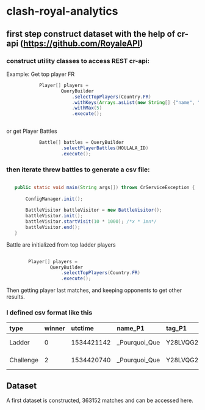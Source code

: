 # clash-royal-analytics
## first step construct dataset with the help of cr-api (https://github.com/RoyaleAPI)

### construct utility classes to access REST cr-api:


Example:
Get top player FR
```java
			Player[] players = 
					QueryBuilder
						.selectTopPlayers(Country.FR)
						.withKeys(Arrays.asList(new String[] {"name", "tag"}))
						.withMax(5)
						.execute();
			
```

or get Player Battles

```java
			Battle[] battles = QueryBuilder
					.selectPlayerBattles(HOULALA_ID)
					.execute();

```

 ### then iterate threw battles to generate a csv file:
 
 ```java
 
 	public static void main(String args[]) throws CrServiceException {
		
		ConfigManager.init();
		
		BattleVisitor battleVisitor = new BattleVisitor();
		battleVisitor.init();
		battleVisitor.startVisit(10 * 1000); /*x * 1mn*/
		battleVisitor.end();
	}
```

Battle are initialized from top ladder players

```java
	
		Player[] players = 
				QueryBuilder
					.selectTopPlayers(Country.FR)
					.execute();
```

Then getting player last matches, and keeping opponents to get other results.

 ### I defined csv format like this
|type|winner|utctime|name_P1|tag_P1|clan_P1|startTrophies_P1|crownsEarned_P1|deckid_P1|knight_P1|archers_P1|goblins_P1|giant_P1|pekka_P1|minions_P1|balloon_P1|witch_P1|barbarians_P1|golem_P1|skeletons_P1|valkyrie_P1|skeleton_army_P1|bomber_P1|musketeer_P1|baby_dragon_P1|prince_P1|wizard_P1|mini_pekka_P1|spear_goblins_P1|giant_skeleton_P1|hog_rider_P1|minion_horde_P1|ice_wizard_P1|royal_giant_P1|guards_P1|princess_P1|dark_prince_P1|three_musketeers_P1|lava_hound_P1|ice_spirit_P1|fire_spirits_P1|miner_P1|sparky_P1|bowler_P1|lumberjack_P1|battle_ram_P1|inferno_dragon_P1|ice_golem_P1|mega_minion_P1|dart_goblin_P1|goblin_gang_P1|electro_wizard_P1|elite_barbarians_P1|hunter_P1|executioner_P1|bandit_P1|royal_recruits_P1|night_witch_P1|bats_P1|royal_ghost_P1|zappies_P1|rascals_P1|cannon_cart_P1|mega_knight_P1|skeleton_barrel_P1|flying_machine_P1|royal_hogs_P1|magic_archer_P1|cannon_P1|goblin_hut_P1|mortar_P1|inferno_tower_P1|bomb_tower_P1|barbarian_hut_P1|tesla_P1|elixir_collector_P1|x_bow_P1|tombstone_P1|furnace_P1|fireball_P1|arrows_P1|rage_P1|rocket_P1|goblin_barrel_P1|freeze_P1|mirror_P1|lightning_P1|zap_P1|poison_P1|graveyard_P1|the_log_P1|tornado_P1|clone_P1|barbarian_barrel_P1|heal_P1|giant_snowball_P1|strenght_P1_0|strenght_P1_1|strenght_P1_2|strenght_P1_3|strenght_P1_4|strenght_P1_5|strenght_P1_6|strenght_P1_7|name_P2|tag_P2|clan_P2|startTrophies_P2|crownsEarned_P2|deckid_P2|knight_P2|archers_P2|goblins_P2|giant_P2|pekka_P2|minions_P2|balloon_P2|witch_P2|barbarians_P2|golem_P2|skeletons_P2|valkyrie_P2|skeleton_army_P2|bomber_P2|musketeer_P2|baby_dragon_P2|prince_P2|wizard_P2|mini_pekka_P2|spear_goblins_P2|giant_skeleton_P2|hog_rider_P2|minion_horde_P2|ice_wizard_P2|royal_giant_P2|guards_P2|princess_P2|dark_prince_P2|three_musketeers_P2|lava_hound_P2|ice_spirit_P2|fire_spirits_P2|miner_P2|sparky_P2|bowler_P2|lumberjack_P2|battle_ram_P2|inferno_dragon_P2|ice_golem_P2|mega_minion_P2|dart_goblin_P2|goblin_gang_P2|electro_wizard_P2|elite_barbarians_P2|hunter_P2|executioner_P2|bandit_P2|royal_recruits_P2|night_witch_P2|bats_P2|royal_ghost_P2|zappies_P2|rascals_P2|cannon_cart_P2|mega_knight_P2|skeleton_barrel_P2|flying_machine_P2|royal_hogs_P2|magic_archer_P2|cannon_P2|goblin_hut_P2|mortar_P2|inferno_tower_P2|bomb_tower_P2|barbarian_hut_P2|tesla_P2|elixir_collector_P2|x_bow_P2|tombstone_P2|furnace_P2|fireball_P2|arrows_P2|rage_P2|rocket_P2|goblin_barrel_P2|freeze_P2|mirror_P2|lightning_P2|zap_P2|poison_P2|graveyard_P2|the_log_P2|tornado_P2|clone_P2|barbarian_barrel_P2|heal_P2|giant_snowball_P2|strenght_P2_0|strenght_P2_1|strenght_P2_2|strenght_P2_3|strenght_P2_4|strenght_P2_5|strenght_P2_6|strenght_P2_7|
| :-------- |:--| :---------|:---------|:---------|:---------|:---------|:---------|:---------|:--|:--|:--|:--|:--|:--|:--|:--|:--|:--|:--|:--|:--|:--|:--|:--|:--|:--|:--|:--|:--|:--|:--|:--|:--|:--|:--|:--|:--|:--|:--|:--|:--|:--|:--|:--|:--|:--|:--|:--|:--|:--|:--|:--|:--|:--|:--|:--|:--|:--|:--|:--|:--|:--|:--|:--|:--|:--|:--|:--|:--|:--|:--|:--|:--|:--|:--|:--|:--|:--|:--|:--|:--|:--|:--|:--|:--|:--|:--|:--|:--|:--|:--|:--|:--|:--|:--|:--|:--|:--|:--|:--|:--|:--|:--| :---------|:---------|:---------|:---------|:---------|:---------|:--|:--|:--|:--|:--|:--|:--|:--|:--|:--|:--|:--|:--|:--|:--|:--|:--|:--|:--|:--|:--|:--|:--|:--|:--|:--|:--|:--|:--|:--|:--|:--|:--|:--|:--|:--|:--|:--|:--|:--|:--|:--|:--|:--|:--|:--|:--|:--|:--|:--|:--|:--|:--|:--|:--|:--|:--|:--|:--|:--|:--|:--|:--|:--|:--|:--|:--|:--|:--|:--|:--|:--|:--|:--|:--|:--|:--|:--|:--|:--|:--|:--|:--|:--|:--|:--|:--|:--|:--|:--|:--|:--|:--|:--|:--|
|Ladder|0|1534421142|_Pourquoi_Que|Y28LVQG2|_Amnæs?a Un?ted|5267|1|0008004400020000020602|0|0|0|0|0|0|0|0|0|0|0|1|0|0|0|0|0|0|0|0|0|0|0|0|0|0|1|0|0|0|1|0|0|0|0|0|0|0|0|0|0|1|0|0|0|0|0|0|0|0|0|0|0|0|0|0|0|0|0|0|0|0|0|0|0|1|0|0|0|0|0|0|0|1|1|0|0|0|0|0|0|1|0|0|0|0|0|11|4|13|13|13|11|8|4|_??|22Q9U9VYL|_????|5238|0|08004010100202000440|0|0|0|1|0|0|0|0|0|0|0|0|0|0|0|0|0|0|0|0|0|0|1|0|0|0|0|0|1|0|0|0|0|0|0|0|1|0|0|0|0|1|0|0|0|0|0|0|0|1|0|0|0|0|0|0|0|0|0|0|0|0|0|0|0|0|1|0|0|0|0|0|0|0|0|0|0|0|1|0|0|0|0|0|0|0|0|11|13|11|11|13|13|11|13|
|Challenge|2|1534420740|_Pourquoi_Que|Y28LVQG2|_Amnæs?a Un?ted|5267|0|0000000061040600008002|0|0|0|0|0|0|0|0|0|0|0|0|0|0|0|0|0|0|0|0|0|0|0|0|0|0|0|0|0|0|0|0|1|0|0|0|0|1|1|0|0|0|1|0|0|0|0|0|0|1|1|0|0|0|0|0|0|0|0|0|0|0|0|0|0|0|0|0|0|0|0|0|0|0|0|0|0|0|0|1|0|1|0|0|0|0|0|1|1|7|1|9|1|4|1|_???|2LGCUCUCL|_AKARU??|4436|1|00000000780004044040|0|0|0|0|0|0|0|0|0|0|0|0|0|0|0|0|0|0|0|0|0|0|0|0|0|0|0|0|0|0|0|0|0|0|0|1|1|1|1|0|0|0|0|0|0|0|0|0|0|0|1|0|0|0|0|0|0|0|1|0|0|0|0|0|0|0|0|0|0|0|1|0|0|0|0|0|0|0|1|0|0|0|0|0|0|0|0|1|7|1|7|1|1|7|9|


## Dataset

A first dataset is constructed, 363152 matches and can be accessed here.

